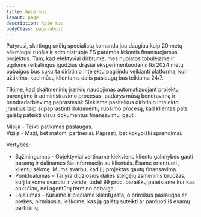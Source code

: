 ```yaml
---
title: Apie mus
layout: page
description: Apie mus
bodyClass: page-about
---
```


Patyrusi, skirtingų sričių specialistų komanda jau daugiau kaip 20 metų sėkmingai ruošia ir administruoja ES paramos lėšomis finansuojamus projektus.
Tam, kad efektyviai dirbtume, mes nuolatos tobulėjame ir ugdome reikalingus įgūdžius drąsiai eksperimentuodami:
Iki 2024 metų pabaigos bus sukurta dirbtinio intelektu pagrindu veikianti platforma, kuri užtikrins, kad mūsų klientams dalis paslaugų bus teikiama 24/7. 

Tikime, kad skaitmeninių įrankių naudojimas automatizuojant projektų parengimo ir administravimo procesus, padarys mūsų bendravimą ir bendradarbiavimą paprastesnį: 
Siekiame pasitelkus dirbtinio intelekto įrankius taip supaprastinti dokumentų ruošimo procesą, kad klientas pats galėtų pateikti visus dokumentus finansavimui gauti. 


Misija - Teikti patikimas paslaugas.\
Vizija - Maži, bet matomi partneriai.  Paprasti, bet kokybiški sprendimai.

Vertybės:
- Sąžiningumas -  Objektyviai vertiname kiekvieno kliento galimybes gauti paramą ir dalinamės šia informacija su klientais. Esame orientuoti į klientų sėkmę. Mums svarbu, kad jų projektas gautų finansavimą.  
- Punktualumas – Tai yra didžiosios dalies steigėjų asmeninis bruožas, kurį laikome svarbiu ir versle, todėl 99 proc. paraiškų pateikiame kur kas anksčiau, nei agentūrų termino pabaiga.  
- Lojalumas - Kuriame ir plečiame klientų ratą, o prireikus paslaugos ar prekės, pirmiausia, ieškome, kas ją galėtų suteikti ar parduoti iš esamų partnerių. 
